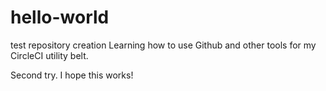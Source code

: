 # hello-world
test repository creation
Learning how to use Github and other tools for my CircleCI utility belt.

Second try. I hope this works!
